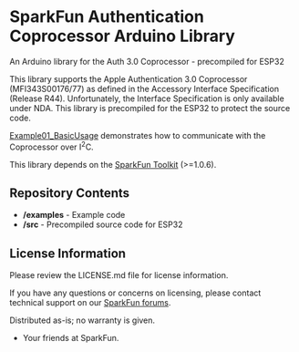 # SparkFun Authentication Coprocessor Arduino Library

An Arduino library for the Auth 3.0 Coprocessor - precompiled for ESP32

This library supports the Apple Authentication 3.0 Coprocessor (MFI343S00176/77) as defined in the Accessory Interface Specification (Release R44). Unfortunately, the Interface Specification is only available under NDA. This library is precompiled for the ESP32 to protect the source code.

[Example01_BasicUsage](./examples/Example01_BasicUsage/Example01_BasicUsage.ino) demonstrates how to communicate with the Coprocessor over I<sup>2</sup>C.

This library depends on the [SparkFun Toolkit](https://github.com/sparkfun/SparkFun_Toolkit) (>=1.0.6).

## Repository Contents

* **/examples** - Example code 
* **/src** - Precompiled source code for ESP32

## License Information

Please review the LICENSE.md file for license information. 

If you have any questions or concerns on licensing, please contact technical support on our [SparkFun forums](https://community.sparkfun.com/c/development-boards/esp-system-on-a-chip-soc/92).

Distributed as-is; no warranty is given.

- Your friends at SparkFun.

